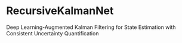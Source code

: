 # RecursiveKalmanNet
Deep Learning-Augmented Kalman Filtering for State Estimation with Consistent Uncertainty Quantification
